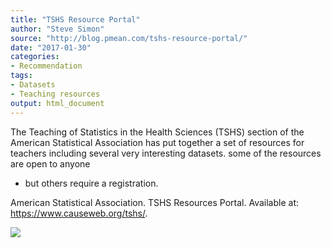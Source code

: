 ```yaml
---
title: "TSHS Resource Portal"
author: "Steve Simon"
source: "http://blog.pmean.com/tshs-resource-portal/"
date: "2017-01-30"
categories:
- Recommendation
tags:
- Datasets
- Teaching resources
output: html_document
---
```


The Teaching of Statistics in the Health Sciences (TSHS) section of the
American Statistical Association has put together a set of resources for
teachers including several very interesting datasets. some of the
resources are open to anyone
- but others require a
registration.

<!---More--->

American Statistical Association. TSHS Resources Portal. Available at:
<https://www.causeweb.org/tshs/>.

![](http://www.pmean.com/new-images/17/tshs-resource-portal01.png)




